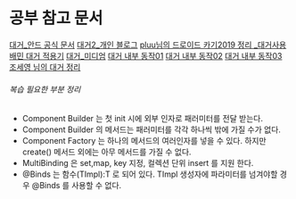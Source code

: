 # 공부 참고 문서
[대거_안드 공식 문서](https://developer.android.com/training/dependency-injection/dagger-basics?hl=ko)
[대거2_개인 블로그](https://brunch.co.kr/@oemilk/73)
[pluu님의 드로이드 카기2019 정리 _대거사용](http://pluu.github.io/blog/android/droidkaigi/2020/01/27/droidkaigi-multimodule-with-dagger/)
[배민 대거 적용기](https://techblog.woowahan.com/2639/)
[대거_미디엄](https://medium.com/@jason_kim/tasting-dagger-2-on-android-%EB%B2%88%EC%97%AD-632e727a7998)
[대거 내부 동작01](https://proandroiddev.com/deep-dive-into-dagger-generated-code-part-1-58f3cb9563de)
[대거 내부 동작02](https://proandroiddev.com/deep-dive-into-dagger-generated-code-part-2-13de4781b49d)
[대거 내부 동작03](https://proandroiddev.com/deep-dive-into-dagger-generated-code-part-3-2d1593ad154)
[조세영 님의 대거 정리](https://kotlinworld.com/111)

   
###### 복습 필요한 부분 정리   
- Component Builder 는 첫 init 시에 외부 인자로 패러미터를 전달 받는다.   
- Component Builder 의 메서드는 패러미터를 각각 하나씩 밖에 가질 수가 없다.   
- Component Factory 는 하나의 메서드의 여러인자를 넣을 수 있다. 하지만 create() 메서드 외에는 아무 메서드를 가질 수 없다.   
- MultiBinding 은 set,map, key 지정, 컬렉션 단위 insert 를 지원 한다.   
- @Binds 는 함수(TImpl):T 로 되어 있다. TImpl 생성자에 파라미터를 넘겨야할 경우 @Binds 를 사용할 수 없다.